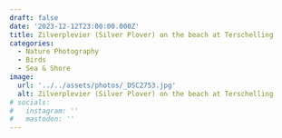 ```yaml
---
draft: false
date: '2023-12-12T23:00:00.000Z'
title: Zilverplevier (Silver Plover) on the beach at Terschelling
categories:
  - Nature Photography
  - Birds
  - Sea & Shore
image:
  url: '../../assets/photos/_DSC2753.jpg'
  alt: Zilverplevier (Silver Plover) on the beach at Terschelling
# socials:
#   instagram: ''
#   mastodon: ''
---
```

